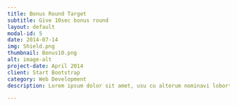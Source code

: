 ```yaml
---
title: Bonus Round Target 
subtitle: Give 10sec bonus round 
layout: default
modal-id: 5
date: 2014-07-14
img: Shield.png
thumbnail: Bonus10.png 
alt: image-alt
project-date: April 2014
client: Start Bootstrap
category: Web Development
description: Lorem ipsum dolor sit amet, usu cu alterum nominavi lobortis. At duo novum diceret. Tantas apeirian vix et, usu sanctus postulant inciderint ut, populo diceret necessitatibus in vim. Cu eum dicam feugiat noluisse.

---
```

